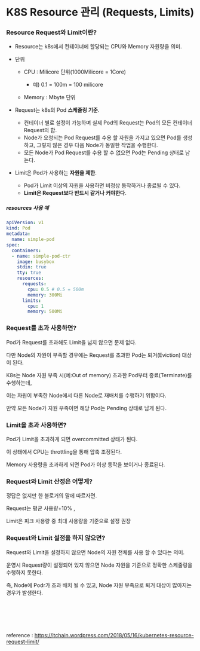 # K8S Resource 관리 (Requests, Limits)

### Resource Request와 Limit이란?

* Resource는 k8s에서 컨테이너에 할당되는 CPU와 Memory 자원량을 의미.

* 단위

  * CPU : Milicore 단위(1000Milicore = 1Core)  
    *  예) 0.1 = 100m = 100 milicore

  * Memory : Mbyte 단위

* Request는 k8s의 Pod **스케쥴링 기준**.
  * 컨테이너 별로 설정이 가능하며 실제 Pod의 Request는 Pod의 모든 컨테이너 Request의 합.
  * Node가 요청되는 Pod Request를 수용 할 자원을 가지고 있으면 Pod를 생성하고, 그렇지 않은 경우 다음 Node가 동일한 작업을 수행한다.
  * 모든 Node가 Pod Request를 수용 할 수 없으면 Pod는 Pending 상태로 남는다.
* Limit은 Pod가 사용하는 **자원을 제한**.
  * Pod가 Limit 이상의 자원을 사용하면 비정상 동작하거나 종료될 수 있다.
  * **Limit은 Request보다 반드시 같거나 커야한다**.

##### resources 사용 예

```yaml
apiVersion: v1
kind: Pod
metadata:
  name: simple-pod
spec:
  containers:
  - name: simple-pod-ctr
    image: busybox
    stdin: true
    tty: true
    resources:
      requests:
        cpu: 0.5 # 0.5 = 500m
        memory: 300Mi
      limits:
        cpu: 1
        memory: 500Mi
```

### Request를 초과 사용하면?

Pod가 Request를 초과해도 Limit을 넘지 않으면 문제 없다.

다만 Node의 자원이 부족할 경우에는 Request를 초과한 Pod는 퇴거(Eviction) 대상이 된다.

K8s는 Node 자원 부족 시(예:Out of memory) 초과한 Pod부터 종료(Terminate)를 수행하는데,

이는 자원이 부족한 Node에서 다른 Node로 재배치를 수행하기 위함이다.

만약 모든 Node가 자원 부족이면 해당 Pod는 Pending 상태로 남게 된다.

### Limit을 초과 사용하면?

Pod가 Limit을 초과하게 되면 overcommitted 상태가 된다.

이 상태에서 CPU는 throttling을 통해 압축 조정된다.

Memory 사용량을 초과하게 되면 Pod가 이상 동작을 보이거나 종료된다.

### Request와 Limit 산정은 어떻게?

정답은 없지만 한 블로거의 말에 따르자면.

Request는 평균 사용량+10% ,

Limit은 피크 사용량 중 최대 사용량을 기준으로 설정 권장

### Request와 Limit 설정을 하지 않으면?

Request와 Limit을 설정하지 않으면 Node의 자원 전체를 사용 할 수 있다는 의미.

운영시 Request량이 설정되어 있지 않으면 Node 자원을 기준으로 정확한 스케줄링을 수행하지 못한다.

즉, Node에 Podr가 초과 배치 될 수 있고, Node 자원 부족으로 퇴거 대상이 많아지는 경우가 발생한다.

<br><br><br><br>

reference : https://itchain.wordpress.com/2018/05/16/kubernetes-resource-request-limit/